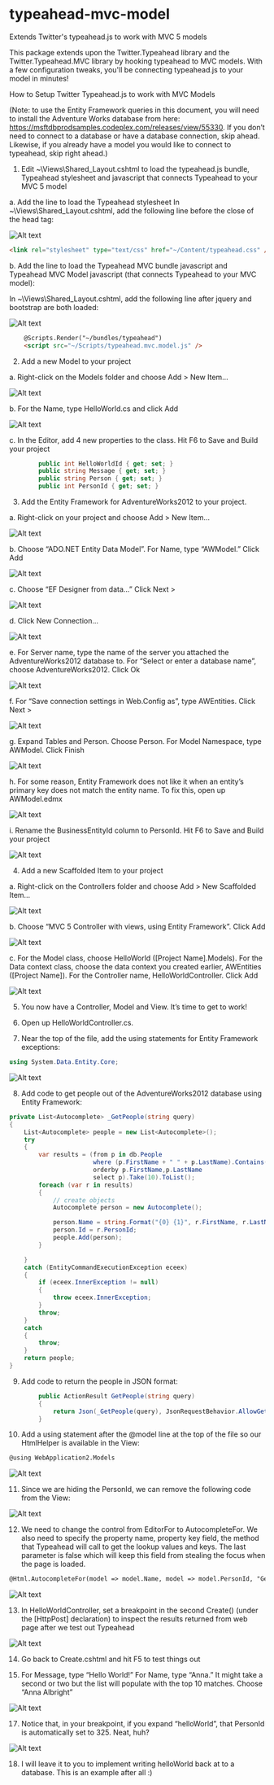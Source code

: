 # typeahead-mvc-model
Extends Twitter's typeahead.js to work with MVC 5 models

This package extends upon the Twitter.Typeahead library and the Twitter.Typeahead.MVC library by hooking typeahead to MVC models. With a few configuration tweaks, you'll be connecting typeahead.js to your model in minutes!

How to Setup Twitter Typeahead.js to work with MVC Models

(Note: to use the Entity Framework queries in this document, you will need to install the Adventure Works database from here: https://msftdbprodsamples.codeplex.com/releases/view/55330. If you don’t need to connect to a database or have a database connection, skip ahead.  Likewise, if you already have a model you would like to connect to typeahead, skip right ahead.)

1.	Edit ~\Views\Shared\_Layout.cshtml to load the typeahead.js bundle, Typeahead stylesheet and javascript that connects Typeahead to your MVC 5 model

a.	Add the line to load the Typeahead stylesheet
In ~\Views\Shared\_Layout.cshtml, add the following line before the close of the head tag:

![Alt text](https://raw.githubusercontent.com/timdwilson/typeahead-mvc-model/master/doc/images/typeahead_css.png)

````html
<link rel="stylesheet" type="text/css" href="~/Content/typeahead.css" />
````

b.	Add the line to load the Typeahead MVC bundle javascript and Typeahead MVC Model javascript (that connects Typeahead to your MVC model):

In ~\Views\Shared\_Layout.cshtml, add the following line after jquery and bootstrap are both loaded:

![Alt text](https://raw.githubusercontent.com/timdwilson/typeahead-mvc-model/master/doc/images/typeahead_bundle.png)

````html
    @Scripts.Render("~/bundles/typeahead")
    <script src="~/Scripts/typeahead.mvc.model.js" />
````    
    
2.	Add a new Model to your project

a.	Right-click on the Models folder and choose Add > New Item…

![Alt text](https://raw.githubusercontent.com/timdwilson/typeahead-mvc-model/master/doc/images/new_item.png)

b.	For the Name, type HelloWorld.cs and click Add

![Alt text](https://raw.githubusercontent.com/timdwilson/typeahead-mvc-model/master/doc/images/add_helloworld.png)

c.	In the Editor, add 4 new properties to the class. Hit F6 to Save and Build your project

````c#
        public int HelloWorldId { get; set; }
        public string Message { get; set; }
        public string Person { get; set; }
        public int PersonId { get; set; }
````

3.	Add the Entity Framework for AdventureWorks2012 to your project.

a.	Right-click on your project and choose Add > New Item…

![Alt text](https://raw.githubusercontent.com/timdwilson/typeahead-mvc-model/master/doc/images/new_item.png)

b.	Choose “ADO.NET Entity Data Model”. For Name, type “AWModel.” Click Add

![Alt text](https://raw.githubusercontent.com/timdwilson/typeahead-mvc-model/master/doc/images/add_entity_data_model.png)

c.	Choose “EF Designer from data…” Click Next >

![Alt text](https://raw.githubusercontent.com/timdwilson/typeahead-mvc-model/master/doc/images/choose_model_contents.png)

d.	Click New Connection…

![Alt text](https://raw.githubusercontent.com/timdwilson/typeahead-mvc-model/master/doc/images/new_connection.png)

e.	For Server name, type the name of the server you attached the AdventureWorks2012 database to. For “Select or enter a database name”, choose AdventureWorks2012. Click Ok

![Alt text](https://raw.githubusercontent.com/timdwilson/typeahead-mvc-model/master/doc/images/connection_properties.png)

f.	For “Save connection settings in Web.Config as”, type AWEntities. Click Next >

![Alt text](https://raw.githubusercontent.com/timdwilson/typeahead-mvc-model/master/doc/images/awentities.png)

g.	Expand Tables and Person. Choose Person. For Model Namespace, type AWModel. Click Finish

![Alt text](https://raw.githubusercontent.com/timdwilson/typeahead-mvc-model/master/doc/images/choose_person.png)

h.	For some reason, Entity Framework does not like it when an entity’s primary key does not match the entity name. To fix this, open up AWModel.edmx

![Alt text](https://raw.githubusercontent.com/timdwilson/typeahead-mvc-model/master/doc/images/awmodel_edmx.png)

i.	Rename the BusinessEntityId column to PersonId. Hit F6 to Save and Build your project

![Alt text](https://raw.githubusercontent.com/timdwilson/typeahead-mvc-model/master/doc/images/personid.png)

4.	Add a new Scaffolded Item to your project

a.	Right-click on the Controllers folder and choose Add > New Scaffolded Item…

![Alt text](https://raw.githubusercontent.com/timdwilson/typeahead-mvc-model/master/doc/images/add_new_scaffolded.png)

b.	Choose “MVC 5 Controller with views, using Entity Framework”. Click Add

![Alt text](https://raw.githubusercontent.com/timdwilson/typeahead-mvc-model/master/doc/images/add_scaffold.png)

c.	For the Model class, choose HelloWorld ([Project Name].Models). For the Data context class, choose the data context you created earlier, AWEntities ([Project Name]). For the Controller name, HelloWorldController. Click Add

![Alt text](https://raw.githubusercontent.com/timdwilson/typeahead-mvc-model/master/doc/images/add_controller.png)

5.	You now have a Controller, Model and View. It’s time to get to work!

6.	Open up HelloWorldController.cs.

7.	Near the top of the file, add the using statements for Entity Framework exceptions:

````c#
using System.Data.Entity.Core;
````

![Alt text](https://raw.githubusercontent.com/timdwilson/typeahead-mvc-model/master/doc/images/entity_core.png)

8.	Add code to get people out of the AdventureWorks2012 database using Entity Framework:

````c#
private List<Autocomplete> _GetPeople(string query)
{
    List<Autocomplete> people = new List<Autocomplete>();
    try
    {
        var results = (from p in db.People
                       where (p.FirstName + " " + p.LastName).Contains(query)
                       orderby p.FirstName,p.LastName
                       select p).Take(10).ToList();
        foreach (var r in results)
        {
            // create objects
            Autocomplete person = new Autocomplete();

            person.Name = string.Format("{0} {1}", r.FirstName, r.LastName);
            person.Id = r.PersonId;
            people.Add(person);
        }

    }
    catch (EntityCommandExecutionException eceex)
    {
        if (eceex.InnerException != null)
        {
            throw eceex.InnerException;
        }
        throw;
    }
    catch
    {
        throw;
    }
    return people;
}
````

9.	Add code to return the people in JSON format:

````c#
        public ActionResult GetPeople(string query)
        {
            return Json(_GetPeople(query), JsonRequestBehavior.AllowGet);
        }
````        
        
10.	Add a using statement after the @model line at the top of the file so our HtmlHelper is available in the View:

````html
@using WebApplication2.Models
````

![Alt text](https://raw.githubusercontent.com/timdwilson/typeahead-mvc-model/master/doc/images/cshtml_using.png)

11.	Since we are hiding the PersonId, we can remove the following code from the View:

![Alt text](https://raw.githubusercontent.com/timdwilson/typeahead-mvc-model/master/doc/images/remove.png)

12.	We need to change the control from EditorFor to AutocompleteFor. We also need to specify the property name, property key field, the method that Typeahead will call to get the lookup values and keys. The last parameter is false which will keep this field from stealing the focus when the page is loaded.

````html
@Html.AutocompleteFor(model => model.Name, model => model.PersonId, "GetPeople", "HelloWorld", false)
````

![Alt text](https://raw.githubusercontent.com/timdwilson/typeahead-mvc-model/master/doc/images/autocomplete_for.png)

13.	In HelloWorldController, set a breakpoint in the second Create() (under the [HttpPost] declaration) to inspect the results returned from web page after we test out Typeahead

![Alt text](https://raw.githubusercontent.com/timdwilson/typeahead-mvc-model/master/doc/images/breakpoint.png)

14.	Go back to Create.cshtml and hit F5 to test things out

15.	For Message, type “Hello World!” For Name, type “Anna.”  It might take a second or two but the list will populate with the top 10 matches. Choose “Anna Albright”

![Alt text](https://raw.githubusercontent.com/timdwilson/typeahead-mvc-model/master/doc/images/preview.png)

17.	Notice that, in your breakpoint, if you expand “helloWorld”, that PersonId is automatically set to 325.  Neat, huh?

![Alt text](https://raw.githubusercontent.com/timdwilson/typeahead-mvc-model/master/doc/images/watch.png)

18.	I will leave it to you to implement writing helloWorld back at to a database.  This is an example after all :)
